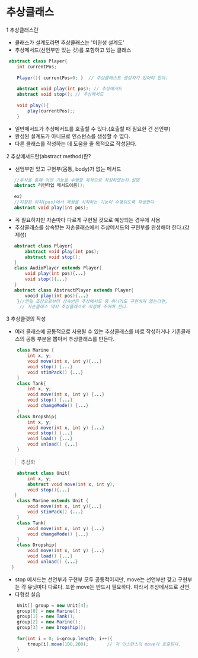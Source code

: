 # 추상클래스
1 추상클래스란
* 클래스가 설계도라면 추상클래스는 '미완성 설계도'
* 추상메서드(선언부만 있는 것)를 포함하고 있는 클래스
```java
 abstract class Player{
 	int currentPos;
    
    Player(){ currentPos=0; }  // 추상클래스도 생성자가 있어야 한다.
    
    abstract void play(int pos); // 추상메서드
    abstract void stop(); // 추상메서드
    
    void play(){
    	play(currentPos);;
    }
```
* 일반메서드가 추상메서드를 호출할 수  있다.(호출할 때 필요한 건 선언부)
* 완성된 설계도가 아니므로 인스턴스를 생성할 수 없다.
* 다른 클래스를 작성하는 데 도움을 줄 목적으로 작성된다.

2 추상메서드란(abstract method)란?
 * 선엄부만 있고 구현부(몸통, body)가 없는 메서드
 ```java
 	//주석을 통해 어떤 기능을 수행할 목적으로 작성하였는지 설명
    abstract 리턴타입 메서드이름();
    
    ex)
    //지정된 위치(pos)에서 재생을 시작하는 기능이 수행되도록 작성한다
    abstract void play(int pos);
 ```
 * 꼭 필요하지만 자손마다 다르게 구현될 것으로 예상되는 경우에 사용
 * 추상클래스를 상속받는 자손클래스에서 추상메서드의 구현부를 완성해야 한다.(강제성)
 ```java
 	abstract class Player{
    	abstract void play(int pos);
        abstract void stop();
    }
    class AudioPlayer extends Player{
    	void play(int pos){...}
        void stop(){...}
    }
    abstract class AbstractPlayer extends Player{
    	vooid play(int pos){...}
     }//만일 조상으로부터 상속받은 추상메서드 중 하나라도 구현하지 않는다면,
      // 자손클래스 역시 추상클래스로 지정해 주어야 한다.
 ```
 
3 추상클랫의 작성
* 여러 클래스에 공통적으로 사용될 수 있는 추상클래스를 바로 작성하거나 기존클래스의 공통 부분을 뽑아서 추상클래스를 만든다.
```java
	class Marine {
    	int x, y;
        void move(int x, int y){...}
        void stop() {...}
        void stimPack() {...}
    }
	class Tank{
    	int x, y;
        void move(int x, int y) {...}
        void stop() {...}
        void changeMode() {...}
    }
    class Dropship{
    	int x, y;
        void move(int x, int y) {...}
        void stop() {...}
        void load() {...}
        void unload() {...}
    }
```
> 추상화

```java
	abstract class Unit{
    	int x, y;
        abstract void move(int x, int y);
        void stop(){...}
   }
	class Marine extends Unit {
        void move(int x, int y){...}
        void stimPack() {...}
    }
	class Tank{
        void move(int x, int y) {...}
        void changeMode() {...}
    }
    class Dropship{
        void move(int x, int y) {...}
        void load() {...}
        void unload() {...}
  }
```
* stop 메서드는 선언부과 구현부 모두 공통적이지만, move는 선언부만 갖고 구현부는 각 유닛마다 다르다. 또한 move는 반드시 필요하다. 따라서 추상메서드로 선언.
* 다형성 실습
```java
	Unit[] group = new Unit[4];
    group[0] = new Marine();
    group[1] = new Tank();
    group[2] = new Marine();
    group[3] = new Dropship();
    
    for(int i = 0; i<group.length; i++){
    	troup[i].move(100,200);       // 각 인스턴스의 move가 호출된다.
    }
```
